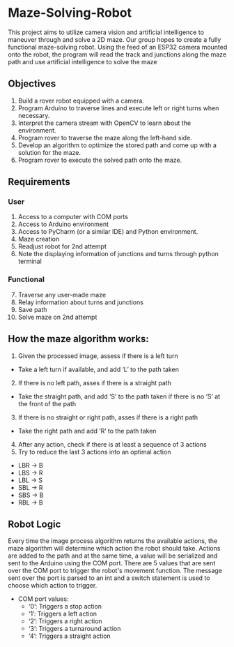 # Maze-Solving-Robot
This project aims to utilize camera vision and artificial intelligence to maneuver through and solve a 2D maze. Our group hopes to create a fully functional maze-solving robot. Using the feed of an ESP32 camera mounted onto the robot, the program will read the track and junctions along the maze path and use artificial intelligence to solve the maze
## Objectives

1. Build a rover robot equipped with a camera.
2. Program Arduino to traverse lines and execute left or right turns when necessary.
3. Interpret the camera stream with OpenCV to learn about the environment.
4. Program rover to traverse the maze along the left-hand side.
5. Develop an algorithm to optimize the stored path and come up with a solution for the maze.
6. Program rover to execute the solved path onto the maze.

## Requirements
### User
1. Access to a computer with COM ports
2. Access to Arduino environment 
3. Access to PyCharm (or a similar IDE) and Python environment. 
4. Maze creation
5. Readjust robot for 2nd attempt
6. Note the displaying information of junctions and turns through python terminal

### Functional
7. Traverse any user-made maze
8. Relay information about turns and junctions
9. Save path
10. Solve maze on 2nd attempt

## How the maze algorithm works:
1. Given the processed image, assess if there is a left turn
  * Take a left turn if available, and add ‘L’ to the path taken
2. If there is no left path, asses if there is a straight path
  * Take the straight path, and add ‘S’ to the path taken if there is no ‘S’ at the front of the path 
3. If there is no straight or right path, asses if there is a right path
  * Take the right path and add ‘R’ to the path taken
4. After any action, check if there is at least a sequence of 3 actions
5. Try to reduce the last 3 actions into an optimal action
 * LBR → B
 * LBS → R
 * LBL → S
 * SBL → R
 * SBS → B
 * RBL → B

## Robot Logic
Every time the image process algorithm returns the available actions, the maze algorithm will determine which action the robot should take. Actions are added to the path and at the same time, a value will be serialized and sent to the Arduino using the COM port. There are 5 values that are sent over the COM port to trigger the robot's movement function. The message sent over the port is parsed to an int and a switch statement is used to choose which action to trigger.

* COM port values:
  * ‘0’: Triggers a stop action
  * ‘1’: Triggers a left action
  * ‘2’: Triggers a right action
  * ‘3’: Triggers a turnaround action
  * ‘4’: Triggers a straight action
